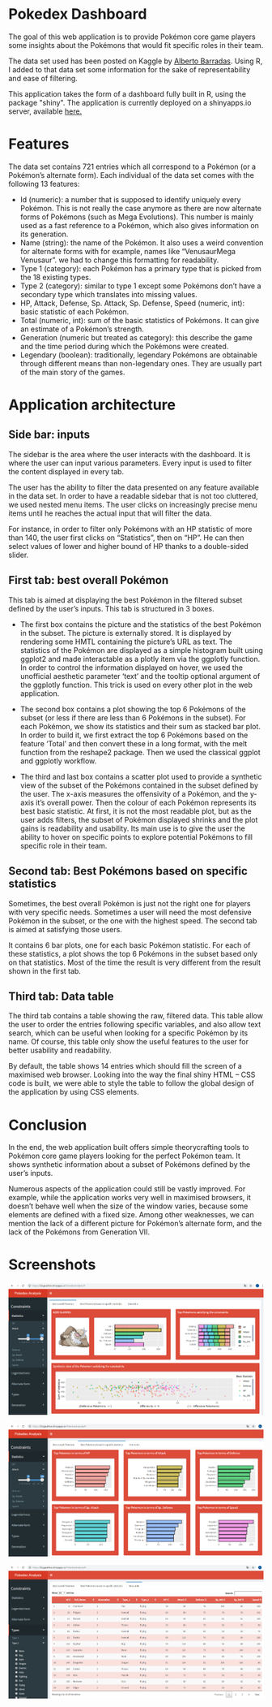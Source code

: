 # Pokedex Dashboard

The goal of this web application is to provide Pokémon core game players some insights about the Pokémons that would fit specific roles in their team.

The data set used has been posted on Kaggle by [Alberto Barradas](https://www.kaggle.com/abcsds/pokemon). Using R, I added to that data set some information for the sake of representability and ease of filtering.

This application takes the form of a dashboard fully built in R, using the package "shiny". The application is currently deployed on a shinyapps.io server, available [here.](https://l2cgauthier.shinyapps.io/PokedexAnalysis/)

# Features

The data set contains 721 entries which all correspond to a Pokémon (or a Pokémon’s alternate form). Each individual of the data set comes with the following 13 features:

-	Id (numeric): a number that is supposed to identify uniquely every Pokémon. This is not really the case anymore as there are now alternate forms of Pokémons (such as Mega Evolutions). This number is mainly used as a fast reference to a Pokémon, which also gives information on its generation.
-	Name (string): the name of the Pokémon. It also uses a weird convention for alternate forms with for example, names like “VenusaurMega Venusaur”. we had to change this formatting for readability.
-	Type 1 (category): each Pokémon has a primary type that is picked from the 18 existing types.
-	Type 2 (category): similar to type 1 except some Pokémons don’t have a secondary type which translates into missing values.
-	HP, Attack, Defense, Sp. Attack, Sp. Defense, Speed (numeric, int): basic statistic of each Pokémon.
-	Total (numeric, int): sum of the basic statistics of Pokémons. It can give an estimate of a Pokémon’s strength.
-	Generation (numeric but treated as category): this describe the game and the time period during which the Pokémons were created.
-	Legendary (boolean): traditionally, legendary Pokémons are obtainable through different means than non-legendary ones. They are usually part of the main story of the games.

# Application architecture

## Side bar: inputs

The sidebar is the area where the user interacts with the dashboard. It is where the user can input various parameters. Every input is used to filter the content displayed in every tab.

The user has the ability to filter the data presented on any feature available in the data set. In order to have a readable sidebar that is not too cluttered, we used nested menu items. The user clicks on increasingly precise menu items until he reaches the actual input that will filter the data.

For instance, in order to filter only Pokémons with an HP statistic of more than 140, the user first clicks on “Statistics”, then on “HP”. He can then select values of lower and higher bound of HP thanks to a double-sided slider.

## First tab: best overall Pokémon

This tab is aimed at displaying the best Pokémon in the filtered subset defined by the user’s inputs. This tab is structured in 3 boxes.

-	The first box contains the picture and the statistics of the best Pokémon in the subset. The picture is externally stored. It is displayed by rendering some HMTL containing the picture’s URL as text. The statistics of the Pokémon are displayed as a simple histogram built using ggplot2 and made interactable as a plotly item via the ggplotly function. In order to control the information displayed on hover, we used the unofficial aesthetic parameter ‘text’ and the tooltip optional argument of the ggplotly function. This trick is used on every other plot in the web application.

-	The second box contains a plot showing the top 6 Pokémons of the subset (or less if there are less than 6 Pokémons in the subset). For each Pokémon, we show its statistics and their sum as stacked bar plot. In order to build it, we first extract the top 6 Pokémons based on the feature ‘Total’ and then convert these in a long format, with the melt function from the reshape2 package. Then we used the classical ggplot and ggplotly workflow.

-	The third and last box contains a scatter plot used to provide a synthetic view of the subset of the Pokémons contained in the subset defined by the user. The x-axis measures the offensivity of a Pokémon, and the y-axis it’s overall power. Then the colour of each Pokémon represents its best basic statistic. At first, it is not the most readable plot, but as the user adds filters, the subset of Pokémon displayed shrinks and the plot gains is readability and usability. Its main use is to give the user the ability to hover on specific points to explore potential Pokémons to fill specific role in their team.

## Second tab: Best Pokémons based on specific statistics

Sometimes, the best overall Pokémon is just not the right one for players with very specific needs. Sometimes a user will need the most defensive Pokémon in the subset, or the one with the highest speed. The second tab is aimed at satisfying those users.

It contains 6 bar plots, one for each basic Pokémon statistic. For each of these statistics, a plot shows the top 6 Pokémons in the subset based only on that statistics. Most of the time the result is very different from the result shown in the first tab.

## Third tab: Data table 

The third tab contains a table showing the raw, filtered data. This table allow the user to order the entries following specific variables, and also allow text search, which can be useful when looking for a specific Pokémon by its name. Of course, this table only show the useful features to the user for better usability and readability.

By default, the table shows 14 entries which should fill the screen of a maximised web browser. Looking into the way the final shiny HTML – CSS code is built, we were able to style the table to follow the global design of the application by using CSS elements.

# Conclusion

In the end, the web application built offers simple theorycrafting tools to Pokémon core game players looking for the perfect Pokémon team. It shows synthetic information about a subset of Pokémons defined by the user’s inputs.

Numerous aspects of the application could still be vastly improved. For example, while the application works very well in maximised browsers, it doesn’t behave well when the size of the window varies, because some elements are defined with a fixed size. Among other weaknesses, we can mention the lack of a different picture for Pokémon’s alternate form, and the lack of the Pokémons from Generation VII.

# Screenshots

![](https://github.com/L2cGauthier/PokedexDashboard/blob/master/Screenshots/Screenshot1.png)

![](https://github.com/L2cGauthier/PokedexDashboard/blob/master/Screenshots/Screenshot2.png)

![](https://github.com/L2cGauthier/PokedexDashboard/blob/master/Screenshots/Screenshot3.png)
